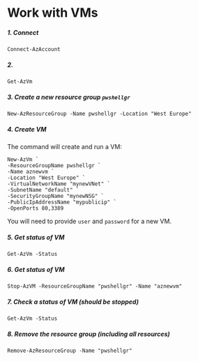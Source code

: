 # Work with VMs

##### 1. Connect
```
Connect-AzAccount
```

##### 2.
```
Get-AzVm
```

##### 3. Create a new resource group `pwshellgr`
```
New-AzResourceGroup -Name pwshellgr -Location "West Europe"
```

##### 4. Create VM
The command will create and run a VM:
```
New-AzVm `
-ResourceGroupName pwshellgr `
-Name aznewvm `
-Location "West Europe" `
-VirtualNetworkName "mynewVNet" `
-SubnetName "default" `
-SecurityGroupName "mynewNSG" `
-PublicIpAddressName "mypublicip" `
-OpenPorts 80,3389
```

You will need to provide `user` and `password` for a new VM.


##### 5. Get status of VM
```
Get-AzVm -Status
```

##### 6. Get status of VM
```
Stop-AzVM -ResourceGroupName "pwshellgr" -Name "aznewvm"
```

##### 7. Check a status of VM (should be stopped)
```
Get-AzVm -Status
```

##### 8. Remove the resource group (including all resources)
```
Remove-AzResourceGroup -Name "pwshellgr"
```
